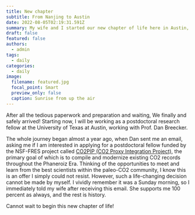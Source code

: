 ```yaml
---
title: New chapter
subtitle: From Nanjing to Austin
date: 2022-08-05T02:19:31.591Z
summary: My wife and I started our new chapter of life here in Austin, Texas.
draft: false
featured: false
authors:
  - admin
tags:
  - daily
categories:
  - daily
image:
  filename: featured.jpg
  focal_point: Smart
  preview_only: false
  caption: Sunrise from up the air
---
```

After all the tedious paperwork and preparation and waiting, We finally and safely arrived! Starting now, I will be working as a postdoctoral research fellow at the University of Texas at Austin, working with Prof. Dan Breecker. 

The whole journey began almost a year ago, when Dan sent me an email, asking me if I am interested in applying for a postdoctoral fellow funded by the NSF-FRES project called [CO2PIP (CO2 Proxy Integration Project)](https://paleo-co2.org/co2pip), the primary goal of which is to compile and modernize existing CO2 records throughout the Phaneroiz Era. Thinking of the opportunities to meet and learn from the best scientists within the paleo-CO2 community, I know this is an offer I simply could not resist. However, such a life-changing decision cannot be made by myself. I vividly remember it was a Sunday morning, so I immediately told my wife after receiving this email. She supports me 100 percent as always, and the rest is history. 

Cannot wait to begin this new chapter of life!
